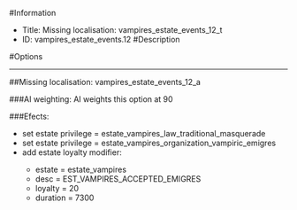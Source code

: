 #Information
 - Title: Missing localisation: vampires_estate_events_12_t
 - ID: vampires_estate_events.12
#Description

#Options

___
##Missing localisation: vampires_estate_events_12_a

###AI weighting:
AI weights this option at 90


###Efects:<ul><li>set estate privilege = estate_vampires_law_traditional_masquerade</li><li>set estate privilege = estate_vampires_organization_vampiric_emigres</li><li>add estate loyalty modifier:</li><ul><li>estate = estate_vampires</li><li>desc = EST_VAMPIRES_ACCEPTED_EMIGRES</li><li>loyalty = 20</li><li>duration = 7300</li></ul></ul>
